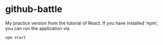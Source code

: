# github-battle

My practice version from the tutorial of React.
If you have installed 'npm', you can run the application via

`npm start`
